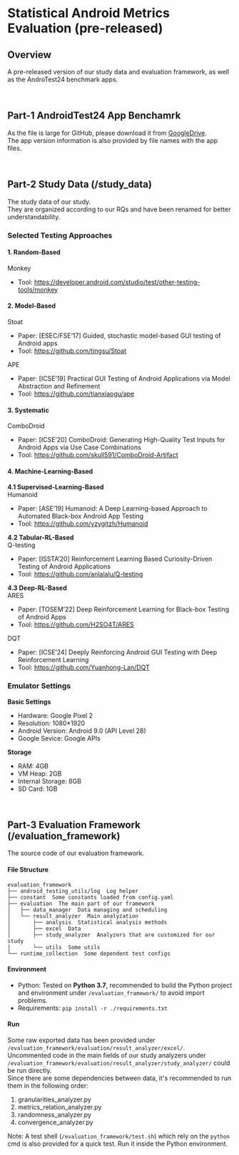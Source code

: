# Statistical Android Metrics Evaluation (pre-released)
## Overview
A pre-released version of our study data and evaluation framework, as well as the AndroTest24 benchmark apps.

<br/>

## Part-1  AndroidTest24 App Benchamrk
As the file is large for GitHub, please download it from [GoogleDrive](https://drive.google.com/drive/folders/1Oi2FtP13uIldCiGaeHJ01Qj0YX-Py_wj?usp=sharing).<br />The app version information is also provided by file names with the app files.

<br/>

## Part-2 Study Data (/study_data)
The study data of our study.<br />They are organized according to our RQs and have been renamed for better understandability.

### Selected Testing Approaches
#### 1. Random-Based
Monkey

- Tool: https://developer.android.com/studio/test/other-testing-tools/monkey
#### 2. Model-Based
Stoat

- Paper: [ESEC/FSE’17] Guided, stochastic model-based GUI testing of Android apps
- Tool: https://github.com/tingsu/Stoat

APE

- Paper: [ICSE’19] Practical GUI Testing of Android Applications via Model Abstraction and Refinement
- Tool: https://github.com/tianxiaogu/ape
#### 3. Systematic
ComboDroid

- Paper: [ICSE’20] ComboDroid: Generating High-Quality Test Inputs for Android Apps via Use Case Combinations
- Tool: https://github.com/skull591/ComboDroid-Artifact
#### 4. Machine-Learning-Based
**4.1 Supervised-Learning-Based**<br />Humanoid

- Paper: [ASE’19] Humanoid: A Deep Learning-based Approach to Automated Black-box Android App Testing
- Tool: https://github.com/yzygitzh/Humanoid

**4.2 Tabular-RL-Based**<br />Q-testing

- Paper: [ISSTA’20] Reinforcement Learning Based Curiosity-Driven Testing of Android Applications
- Tool: https://github.com/anlalalu/Q-testing

**4.3 Deep-RL-Based**<br />ARES

- Paper: [TOSEM’22] Deep Reinforcement Learning for Black-box Testing of Android Apps
- Tool: https://github.com/H2SO4T/ARES

DQT

- Paper: [ICSE’24] Deeply Reinforcing Android GUI Testing with Deep Reinforcement Learning
- Tool: https://github.com/Yuanhong-Lan/DQT

### Emulator Settings
**Basic Settings**

- Hardware: Google Pixel 2
- Resolution: 1080*1920
- Android Version: Android 9.0 (API Level 28)
- Google Sevice: Google APIs

**Storage**

- RAM: 4GB
- VM Heap: 2GB
- Internal Storage: 8GB
- SD Card: 1GB

<br/>

## Part-3 Evaluation Framework (/evaluation_framework)
The source code of our evaluation framework.

#### File Structure
```
evaluation_framework
├── android_testing_utils/log  Log helper
├── constant  Some constants loaded from config.yaml
├── evaluation  The main part of our framework
│   ├── data_manager  Data managing and scheduling
│   └── result_analyzer  Main analyzation
│       ├── analysis  Statistical analysis methods
│       ├── excel  Data
│       ├── study_analyzer  Analyzers that are customized for our study
│       └── utils  Some utils
└── runtime_collection  Some dependent test configs

```

#### Environment

- Python: Tested on **Python 3.7**, recommended to build the Python project and environment under `/evaluation_framework/` to avoid import problems.
- Requirements: `pip install -r ./requirements.txt`

#### Run
Some raw exported data has been provided under `/evaluation_framework/evaluation/result_analyzer/excel/`.<br />Uncommented code in the main fields of our study analyzers under `/evaluation_framework/evaluation/result_analyzer/study_analyzer/` could be run directly.<br />Since there are some dependencies between data, it's recommended to run them in the following order:

1. granularities_analyzer.py
2. metrics_relation_analyzer.py
3. randomness_analyzer.py
4. convergence_analyzer.py

Note: A test shell (`/evaluation_framework/test.sh`) which rely on the `python` cmd is also provided for a quick test. Run it inside the Python environment.


